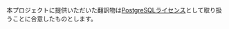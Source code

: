 本プロジェクトに提供いただいた翻訳物は[PostgreSQLライセンス](https://www.postgresql.org/about/licence/)として取り扱うことに合意したものとします。
